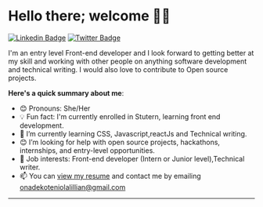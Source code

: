# Hello there; welcome 👋🏾

 [![Linkedin Badge](https://img.shields.io/badge/-oluwateniola-onadeko-a750b9243-blue?style=for-the-badge&logo=Linkedin&logoColor=white&link=https://www.linkedin.com/in/)](https://www.linkedin.com/in/oluwateniola-onadeko-a750b9243) [![Twitter Badge](https://img.shields.io/badge/-@teniola_lilian-1ca0f1?style=for-the-badge&logo=twitter&logoColor=white&link=https://twitter.com/teniola_lilian)](https://twitter.com/teniola_lilian)

I'm an entry level Front-end developer and I look forward to getting better at my skill and working with other people on anything software development and technical writing. I would also love to contribute to Open source projects.

**Here's a quick summary about me**:

- 😊 Pronouns: She/Her
- 💡 Fun fact: I'm currently enrolled in Stutern, learning front end development.
- 🌱 I’m currently learning CSS, Javascript,reactJs and Technical writing.
- 😊 I’m looking for help with open source projects, hackathons, internships, and entry-level opportunities.
- 💼 Job interests: Front-end developer (Intern or Junior level),Technical writer.
- 📫 You can [view my resume](#) and contact me by emailing onadekoteniolalillian@gmail.com

---



<!---
teniolalilian/teniolalilian is a ✨ special ✨ repository because its `README.md` (this file) appears on your GitHub profile.
You can click the Preview link to take a look at your changes.
--->
